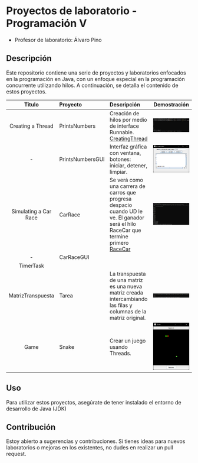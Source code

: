 # Proyectos de laboratorio - Programación V
- Profesor de laboratorio: Álvaro Pino
## Descripción

Este repositorio contiene una serie de proyectos y laboratorios enfocados en la programación en Java, con un enfoque especial en la programación concurrente utilizando hilos. A continuación, se detalla el contenido de estos proyectos.

|          Titulo           | Proyecto         | Descripción                                                                                                                                                           |                     Demostración                     |
| :-----------------------: | :--------------- | :-------------------------------------------------------------------------------------------------------------------------------------------------------------------- | :--------------------------------------------------: |
|     Creating a Thread     | PrintsNumbers    | Creación de hilos por medio de interface Runnable. [CreatingThread](Asig01/PrintsNumbers/CreatingThread.md)                                                           |    ![PrintsNumbers](images/PrintsNumbers_cli.png)    |
|           -<br>           | PrintsNumbersGUI | Interfaz gráfica con ventana, botones: iniciar, detener, limpiar.                                                                                                     |  ![PrintsNumbersGUI](images/PrintsNumbers_gui.png)   |
| Simulating a Car Race<br> | CarRace          | Se verá como una carrera de carros que progresa despacio cuando UD le ve. El ganador será el hilo RaceCar que termine primero<br>[RaceCar](Asig02/CarRace/CarRace.md) |        ![CarRace-cli](images/RaceCar_cli.png)        |
|             -             | CarRaceGUI       |                                                                                                                                                                       |                                                      |
|         TimerTask         |                  |                                                                                                                                                                       |                                                      |
|     MatrizTranspuesta     | Tarea            | La transpuesta de una matriz es una nueva matriz creada intercambiando las filas y columnas de la matriz original.<br>                                                | ![Matriz Transpuesta](images/Matriz_Transpuesta.png) |
|     Game                  | Snake| Crear un juego usando Threads.                                                                                                                                        | ![Matriz Transpuesta](images/Snake.png)              |



## Uso

Para utilizar estos proyectos, asegúrate de tener instalado el entorno de desarrollo de Java (JDK)


## Contribución

Estoy abierto a sugerencias y contribuciones. Si tienes ideas para nuevos laboratorios o mejoras en los existentes, no dudes en realizar un pull request.
